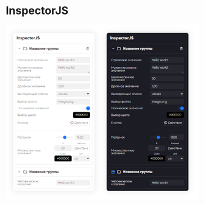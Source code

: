 # InspectorJS

![Иллюстрация к проекту](https://raw.githubusercontent.com/official-inso/InspectorJS/main/example/assets/screen_full.png)